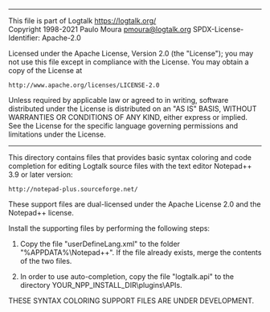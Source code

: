 ________________________________________________________________________

This file is part of Logtalk <https://logtalk.org/>  
Copyright 1998-2021 Paulo Moura <pmoura@logtalk.org>
SPDX-License-Identifier: Apache-2.0

Licensed under the Apache License, Version 2.0 (the "License");
you may not use this file except in compliance with the License.
You may obtain a copy of the License at

    http://www.apache.org/licenses/LICENSE-2.0

Unless required by applicable law or agreed to in writing, software
distributed under the License is distributed on an "AS IS" BASIS,
WITHOUT WARRANTIES OR CONDITIONS OF ANY KIND, either express or implied.
See the License for the specific language governing permissions and
limitations under the License.
________________________________________________________________________


This directory contains files that provides basic syntax coloring and 
code completion for editing Logtalk source files with the text editor 
Notepad++ 3.9 or later version:

	http://notepad-plus.sourceforge.net/

These support files are dual-licensed under the Apache License 2.0 and
the Notepad++ license.

Install the supporting files by performing the following steps:

1.	Copy the file "userDefineLang.xml" to the folder "%APPDATA%\Notepad++".
	If the file already exists, merge the contents of the two files.

2.	In order to use auto-completion, copy the file "logtalk.api" to the 
	directory YOUR_NPP_INSTALL_DIR\plugins\APIs.


THESE SYNTAX COLORING SUPPORT FILES ARE UNDER DEVELOPMENT.
